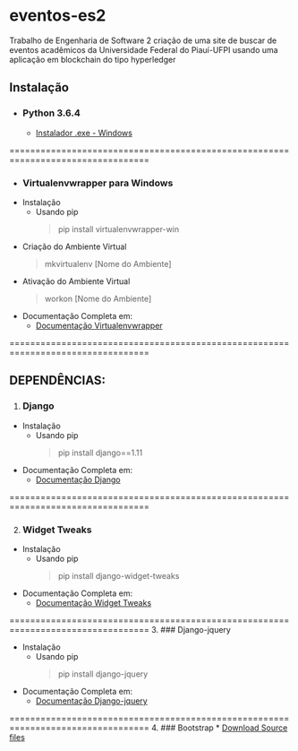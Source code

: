 # eventos-es2
Trabalho de Engenharia de Software 2 criação de uma site de buscar de eventos acadêmicos da Universidade Federal do Piauí-UFPI usando uma aplicação em blockchain do tipo hyperledger  

## Instalação
* ### Python 3.6.4
	* [Instalador .exe - Windows](https://www.python.org/ftp/python/3.6.4/python-3.6.4-amd64.exe)

=================================================================================
* ### Virtualenvwrapper para Windows
* Instalação
    * Usando pip
        >pip install virtualenvwrapper-win
* Criação do Ambiente Virtual 
	>mkvirtualenv [Nome do Ambiente]
* Ativação do Ambiente Virtual 
	>workon [Nome do Ambiente]
* Documentação Completa em:
	* [Documentação Virtualenvwrapper](https://pypi.python.org/pypi/virtualenvwrapper-win)

=================================================================================

## DEPENDÊNCIAS:

1. ### Django
* Instalação
    * Usando pip
        >pip install django==1.11
* Documentação Completa em:
	* [Documentação Django](https://docs.djangoproject.com/pt-br/1.11/)

=================================================================================

2. ### Widget Tweaks
* Instalação
    * Usando pip
        >pip install django-widget-tweaks
* Documentação Completa em:
	* [Documentação Widget Tweaks](https://pypi.python.org/pypi/django-widget-tweaks)

=================================================================================
3. ### Django-jquery
* Instalação
    * Usando pip
        >pip install django-jquery
* Documentação Completa em:
	* [Documentação Django-jquery](https://pypi.org/project/django-jquery)

=================================================================================
4. ### Bootstrap
	* [Download Source files](https://github.com/twbs/bootstrap/archive/v4.0.0.zip)